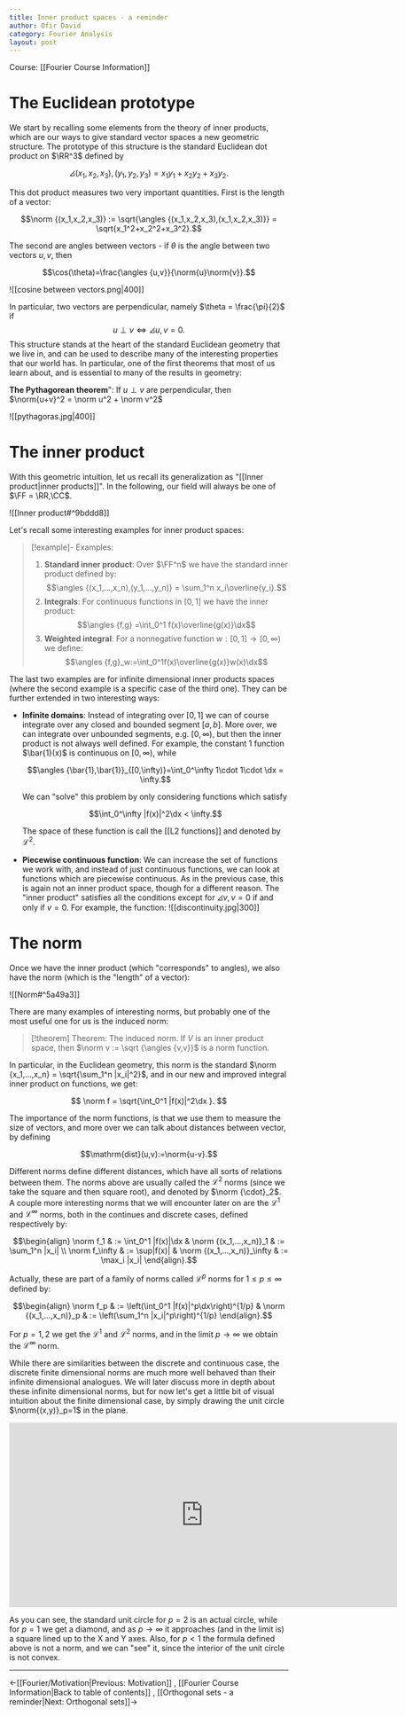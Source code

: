 ```yaml
---
title: Inner product spaces - a reminder
author: Ofir David
category: Fourier Analysis
layout: post
---
```

Course: [[Fourier Course Information]]
# The Euclidean prototype
We start by recalling some elements from the theory of inner products, which are our ways to give standard vector spaces a new geometric structure. The prototype of this structure is the standard Euclidean dot product on $\RR^3$ defined by 

$$\angles {(x_1, x_2, x_3),(y_1,y_2,y_3)}=x_1y_1+x_2y_2+x_3y_2.$$

This dot product measures two very important quantities. First is the length of a vector:

$$\norm {(x_1,x_2,x_3)} := \sqrt{\angles {(x_1,x_2,x_3),(x_1,x_2,x_3)}} = \sqrt{x_1^2+x_2^2+x_3^2}.$$

The second are angles between vectors - if $\theta$ is the angle between two vectors $u,v$, then

$$\cos(\theta)=\frac{\angles {u,v}}{\norm{u}\norm{v}}.$$

![[cosine between vectors.png|400]] 

In particular, two vectors are perpendicular, namely $\theta = \frac{\pi}{2}$ if
$$u\perp v \iff \angles {u,v} = 0.$$
This structure stands at the heart of the standard Euclidean geometry that we live in, and can be used to describe many of the interesting properties that our world has. In particular, one of the first theorems that most of us learn about, and is essential to many of the results in geometry: 

**The Pythagorean theorem**": If $u \perp v$ are perpendicular, then $\norm{u+v}^2 = \norm u^2 + \norm v^2$

![[pythagoras.jpg|400]]
# The inner product

With this geometric intuition, let us recall its generalization as "[[Inner product|inner products]]". In the following, our field will always be one of $\FF = \RR,\CC$.

![[Inner product#^9bddd8]]

Let's recall some interesting examples for inner product spaces:
>[!example]- Examples:
> 1. **Standard inner product**:
>     Over $\FF^n$ we have the standard inner product defined by:
>    $$\angles {(x_1,...,x_n),(y_1,...,y_n)} = \sum_1^n x_i\overline{y_i}.$$
> 2. **Integrals**: For continuous functions in $[0,1]$ we have the inner product:
>    $$\angles {f,g} =\int_0^1 f(x)\overline{g(x)}\dx$$
> 3. **Weighted integral**: For a nonnegative function $w:[0,1]\to[0,\infty)$ we define:
>    $$\angles {f,g}_w:=\int_0^1f(x)\overline{g(x)}w(x)\dx$$

The last two examples are for infinite dimensional inner products spaces (where the second example is a specific case of the third one). They can be further extended in two interesting ways:
- **Infinite domains**: Instead of integrating over $[0,1]$ we can of course integrate over any closed and bounded segment $[a,b]$. More over, we can integrate over unbounded segments, e.g. $[0,\infty)$, but then the inner product is not always well defined. For example, the constant 1 function $\bar{1}(x)$ is continuous on $[0,\infty)$, while 
  
  $$\angles {\bar{1},\bar{1}}_{[0,\infty)}=\int_0^\infty 1\cdot 1\cdot \dx = \infty.$$
  
  We can "solve" this problem by only considering functions which satisfy 
  
  $$\int_0^\infty |f(x)|^2\dx < \infty.$$
  
  The space of these function is call the [[L2 functions]] and denoted by $\mathcal{L}^2$.
- **Piecewise continuous function**: We can increase the set of functions we work with, and instead of just continuous functions, we can look at functions which are piecewise continuous. As in the previous case, this is again not an inner product space, though for a different reason. The "inner product" satisfies all the conditions except for $\angles {v,v} = 0$ if and only if $v=0$. For example, the function:
  ![[discontinuity.jpg|300]]

# The norm

Once we have the inner product (which "corresponds" to angles), we also have the norm (which is the "length" of a vector):

![[Norm#^5a49a3]]

There are many examples of interesting norms, but probably one of the most useful one for us is the induced norm:
>[!theorem] Theorem: The induced norm.
> If $V$ is an inner product space, then $\norm v := \sqrt {\angles {v,v}}$ is a norm function.

In particular, in the Euclidean geometry, this norm is the standard 
$\norm {x_1,...,x_n} = \sqrt{\sum_1^n |x_i|^2}$, and in our new and improved integral inner product on functions, we get:

$$ \norm f = \sqrt{\int_0^1 |f(x)|^2\dx }. $$

The importance of the norm functions, is that we use them to measure the size of vectors, and more over we can talk about distances between vector, by defining

$$\mathrm{dist}(u,v):=\norm{u-v}.$$

Different norms define different distances, which have all sorts of relations between them. The norms above are usually called the $\mathcal {L}^2$ norms (since we take the square and then square root), and denoted by $\norm {\cdot}_2$. A couple more interesting norms that we will encounter later on are the $\mathcal{L}^1$ and $\mathcal {L}^\infty$ norms, both in the continues and discrete cases, defined respectively by:


$$\begin{align} \norm f_1 & := \int_0^1 |f(x)|\dx & \norm {(x_1,...,x_n)}_1 & := \sum_1^n |x_i| \\ \norm f_\infty & := \sup|f(x)| & \norm {(x_1,...,x_n)}_\infty & := \max_i |x_i| \end{align}.$$

Actually, these are part of a family of norms called $\mathcal{L}^p$ norms for $1\leq p\leq \infty$ defined by:

$$\begin{align} \norm f_p & := \left(\int_0^1 |f(x)|^p\dx\right)^{1/p} & \norm {(x_1,...,x_n)}_p & := \left(\sum_1^n |x_i|^p\right)^{1/p} \end{align}.$$

For $p=1,2$ we get the $\mathcal{L}^1$ and $\mathcal{L}^2$ norms, and in the limit $p\to\infty$ we obtain the $\mathcal{L}^\infty$ norm.

While there are similarities between the discrete and continuous case, the discrete finite dimensional norms are much more well behaved than their infinite dimensional analogues. We will later discuss more in depth about these infinite dimensional norms, but for now let's get a little bit of visual intuition about the finite dimensional case, by simply drawing the unit circle $\norm{(x,y)}_p=1$ in the plane.
<center><iframe scrolling="no" title="L_p norms in the plane" src="https://www.geogebra.org/material/iframe/id/tqp6ewcv/width/700/height/333/border/888888/sfsb/true/smb/false/stb/false/stbh/false/ai/false/asb/false/sri/true/rc/false/ld/false/sdz/false/ctl/false" width="700px" height="333px" style="border:0px; "> </iframe></center>

As you can see, the standard unit circle for $p=2$ is an actual circle, while for $p=1$ we get a diamond, and as $p\to \infty$ it approaches (and in the limit is) a square lined up to the X and Y axes. Also, for $p<1$ the formula defined above is not a norm, and we can "see" it, since the interior of the unit circle is not convex.

---

<-[[Fourier/Motivation|Previous: Motivation]]    ,    [[Fourier Course Information|Back to table of contents]]    ,    [[Orthogonal sets - a reminder|Next: Orthogonal sets]]-> 
